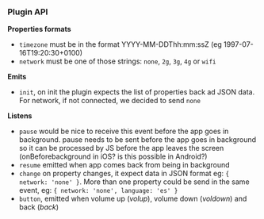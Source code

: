 ### Plugin API

**Properties formats**
* `timezone` must be in the format YYYY-MM-DDThh:mm:ssZ (eg 1997-07-16T19:20:30+0100)
* `network` must be one of those strings: `none`, `2g`, `3g`, `4g` or `wifi`

**Emits**
* `init`, on init the plugin expects the list of properties back ad JSON data. For network, if not connected, we decided to send `none`

**Listens**
* `pause` would be nice to receive this event before the app goes in background. pause needs to be sent before the app goes in background so it can be processed by JS before the app leaves the screen (onBeforebackground in iOS? is this possible in Android?)
* `resume` emitted when app comes back from being in background
* `change` on property changes, it expect data in JSON format eg: `{ network: 'none' }`. More than one property could be send in the same event, eg: `{ network: 'none', language: 'es' }`
* `button`, emitted when volume up (*volup*), volume down (*voldown*) and back (*back*)

